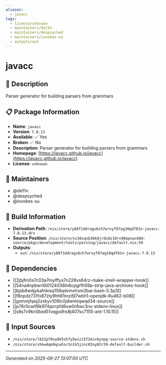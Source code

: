 ```yaml
---
aliases:
  - javacc
tags:
  - license/unknown
  - maintainers/de11n
  - maintainers/despsyched
  - maintainers/invokes-su
  - outputs/out
---
```


# javacc

## 📝 Description

Parser generator for building parsers from grammars

## 📋 Package Information

- **Name**: `javacc`
- **Version**: `7.0.13`
- **Available**: ✅ Yes
- **Broken**: ✅ No
- **Description**: Parser generator for building parsers from grammars
- **Homepage**: [https://javacc.github.io/javacc](https://javacc.github.io/javacc)
- **License**: `unknown`
## 👥 Maintainers

- @de11n
- @despsyched
- @invokes-su


## 🔧 Build Information

- **Derivation Path**: `/nix/store/y88f1ddragv6ch7wrxyf87ag10qd781n-javacc-7.0.13.drv`
- **Source Position**: `/nix/store/ns30sqxb36k8jrds8z18rv96bpnwc60d-source/pkgs/development/tools/parsing/javacc/default.nix:59`
- **Outputs**:
  - `out`:  `/nix/store/y88f1ddragv6ch7wrxyf87ag10qd781n-javacc-7.0.13`

## 🔗 Dependencies

- [[2jbjfm0s7c03a7mylffys7n228vs64rz-make-shell-wrapper-hook]]
- [[54na4npbwri6i0124038ln6cpgrfh59p-strip-java-archives-hook]]
- [[bjsb6wdjykafnkixq156qdvmxhsm2bai-bash-5.3p3]]
- [[f8npdz731fx87zly9hh81mzifjl7wbh1-openjdk-8u462-b08]]
- [[gxmmjhpq2zxkyv109lc0jdwmiiqwqd34-source]]
- [[p76r0cwlf6k97ibprrpfd8xw0r8wc3nx-stdenv-linux]]
- [[s8s7v9kn0bxd51vqgxdhs8j407sc7155-ant-1.10.15]]

## 📁 Input Sources

- `/nix/store/l622p70vy8k5sh7y5wizi5f2mic6ynpg-source-stdenv.sh`
- `/nix/store/shkw4qm9qcw5sc5n1k5jznc83ny02r39-default-builder.sh`

---
*Generated on 2025-09-27 13:07:00 UTC*
